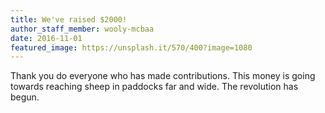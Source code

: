 ```yaml
---
title: We've raised $2000!
author_staff_member: wooly-mcbaa
date: 2016-11-01
featured_image: https://unsplash.it/570/400?image=1080
---
```

Thank you do everyone who has made contributions. This money is going towards reaching sheep in paddocks far and wide. The revolution has begun.
